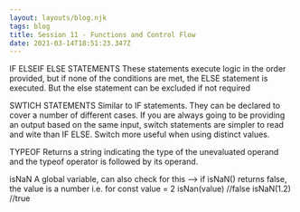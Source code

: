 ```yaml
---
layout: layouts/blog.njk
tags: blog
title: Session 11 - Functions and Control Flow
date: 2021-03-14T18:51:23.347Z
---
```


<script>

function percentageCalculator(number, percentage) {
    let percentageOf = number * percentage / 100;
    return percentageOf;
}

console.log(percentageCalculator(50, 1));

/* this gives the same outcome as the item above
function percentageCalculator(number, percentage) {
    return = number * percentage / 100; 
} 
*/   

</script>

IF ELSEIF ELSE STATEMENTS
These statements execute logic in the order provided, but if none of the conditions are met, the ELSE statement is executed. But the else statement can be excluded if not required 

<script>

function outputSomething(x) {
    if (x == 5) {
        console.log('yay');
    }
    else if (x == 7) {
        console.log('nay');
    }
    else {
        console.log('um');
    }
}

outputSomething(5);

</script>

SWTICH STATEMENTS 
Similar to IF statements. They can be declared to cover a number of different cases. If you are always going to be providing an output based on the same input, switch statements are simpler to read and wite than IF ELSE. Switch more useful when using distinct values.

<script>

function doesSomethingElse(x) {
    switch(x) {
        case 10:
            console.log('x is 10');
            break;
        case 100:
            consolte.log('x is 100');
            break;
        default:
            consolte.log('something else');
    }
}

doesSomethingElse(10); 


//Task: Drinks Order
function drinkOrder(size, drink) {
    let message = "You have ordered a " + size + " " + drink + ". Enjoy! "

    switch(drink) {
        case "cola":
            console.log(message + "The " + drink + " is amazing!");
            break;
        case "lemonade":
            console.log(message + "The " + drink + " is fresh!");
            break;
        case "orangeade":
            console.log(message + "The " + drink + " is cool!");
            break;
        default:
            console.log("I'm sorry, we don't serve " + size + " " + drink + " here.");
    }
}

console.log(drinkOrder("large", "lemonade"));

</script>


<script>

//Task: Calculator 

function calculator(number1, number2, operator) {
    let message = '';

    if (typeof number1 != 'number') {
        console.log('Error: please enter a number');
    } 
    else if (typeof number2 != 'number') {
        console.log('Error: please enter a number');
    }
    else {
        switch(operator) {
            case '+':
                message = number1 + number2;
                break;
            case '-':
                message = number1 - number2;
                break;
            case '*':
                message = number1 * number2;
                break;
            case '/':
                if (number2 == 0) {
                    console.log('Error: you cannot divide by zero!');
                }
                else {
                message = number1 / number2;
                }
                break; 
            case '%':
                message = number1 % number2;
                break; 
            default:
                message = "I'm unsure...";
        }
    }
    console.log(message);
}

calculator('s', 0, '/');

</script>

TYPEOF
Returns a string indicating the type of the unevaluated operand and the typeof operator is followed by its operand.

isNaN
A global variable, can also check for this --> if isNaN() returns false, the value is a number 
i.e. for const value = 2
    isNan(value) //false
    isNaN(1.2) //true 
